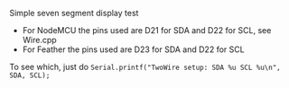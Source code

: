 Simple seven segment display test

* For NodeMCU the pins used are D21 for SDA and D22 for SCL, see Wire.cpp
* For Feather the pins used are D23 for SDA and D22 for SCL

To see which, just do `Serial.printf("TwoWire setup: SDA %u SCL %u\n", SDA, SCL);`
